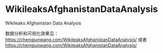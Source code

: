 # WikileaksAfghanistanDataAnalysis
Wikileaks Afghanistan Data Analysis

数据分析和可视化效果见：https://chengjunwang.com/WikileaksAfghanistanDataAnalysis/ 或者 https://chengjunwang.com/WikileaksAfghanistanDataAnalysis/
